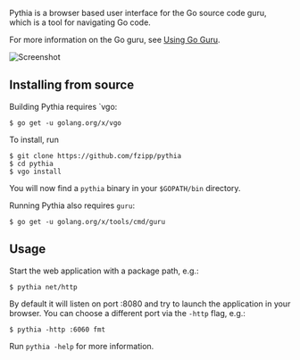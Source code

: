 Pythia is a browser based user interface for the Go source code guru,
which is a tool for navigating Go code.

For more information on the Go guru, see [Using Go Guru](http://golang.org/s/using-guru).

![Screenshot](https://raw.github.com/fzipp/pythia/gh-pages/images/pythia_screenshot.png)


Installing from source
----------------------

Building Pythia requires `vgo:

    $ go get -u golang.org/x/vgo

To install, run

    $ git clone https://github.com/fzipp/pythia
    $ cd pythia
    $ vgo install

You will now find a `pythia` binary in your `$GOPATH/bin` directory.

Running Pythia also requires `guru`:

    $ go get -u golang.org/x/tools/cmd/guru

Usage
-----

Start the web application with a package path, e.g.:

    $ pythia net/http

By default it will listen on port :8080 and try to launch the application
in your browser. You can choose a different port via the `-http` flag, e.g.:

    $ pythia -http :6060 fmt

Run `pythia -help` for more information.

